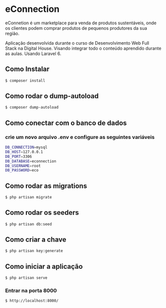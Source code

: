 # eConnection

eConnetion é um marketplace para venda de produtos sustentáveis, onde os clientes podem comprar produtos de pequenos produtores da sua região.

Aplicação desenvolvida durante o curso de Desenvolvimento Web Full Stack na Digital House. Visando integrar todo o conteúdo aprendido durante as aulas. Usando Laravel 6.


## Como Instalar

```sh
$ composer install
```

## Como rodar o dump-autoload

```sh
$ composer dump-autoload
```

## Como conectar com o banco de dados

### crie um novo arquivo .env e configure as seguintes variáveis

```sh
DB_CONNECTION=mysql
DB_HOST=127.0.0.1
DB_PORT=3306
DB_DATABASE=econnection
DB_USERNAME=root
DB_PASSWORD=eco
```

## Como rodar as migrations

```sh
$ php artisan migrate
```

## Como rodar os seeders

```sh
$ php artisan db:seed
```

## Como criar a chave

```sh
$ php artisan key:generate
```

## Como iniciar a aplicação

```sh
$ php artisan serve
```

### Entrar na porta 8000

```sh
$ http://localhost:8000/
```
